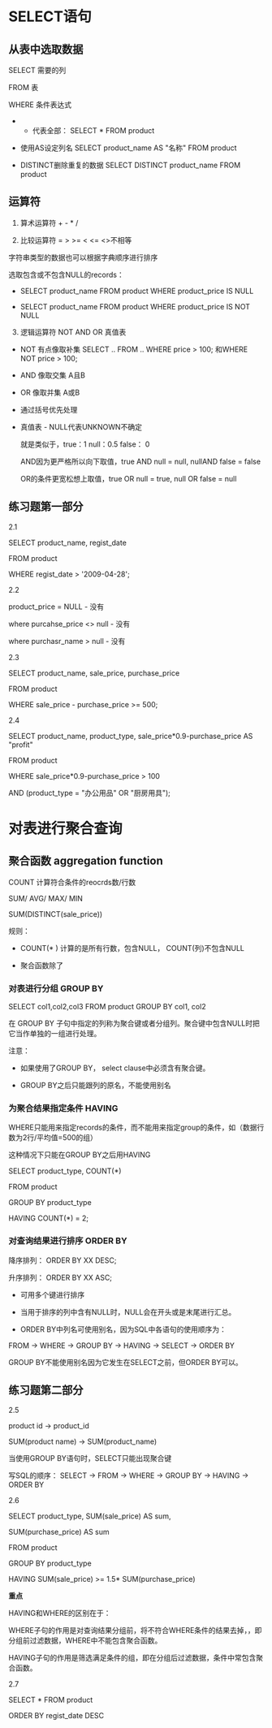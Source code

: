 # SELECT语句

## 从表中选取数据

SELECT 需要的列

FROM 表

WHERE 条件表达式

- * 代表全部： SELECT * FROM product

- 使用AS设定列名 SELECT product_name AS "名称" FROM product

- DISTINCT删除重复的数据 SELECT DISTINCT product_name FROM product

## 运算符

1. 算术运算符 + - * /

2. 比较运算符 = > >= < <= <>不相等

字符串类型的数据也可以根据字典顺序进行排序

选取包含或不包含NULL的records： 

- SELECT product_name FROM product WHERE product_price IS NULL

- SELECT product_name FROM product WHERE product_price IS NOT NULL

3. 逻辑运算符 NOT AND OR 真值表

- NOT 有点像取补集 SELECT .. FROM .. WHERE price > 100; 和WHERE NOT price > 100;

- AND 像取交集 A且B

- OR 像取并集 A或B

- 通过括号优先处理

- 真值表 - NULL代表UNKNOWN不确定 

  就是类似于，true：1 null：0.5 false： 0 
  
  AND因为更严格所以向下取值，true AND null = null, nullAND false = false
  
  OR的条件更宽松想上取值，true OR null = true, null OR false = null

## 练习题第一部分

2.1

SELECT product_name, regist_date

FROM  product

WHERE regist_date > '2009-04-28';

2.2

product_price = NULL - 没有

where purcahse_price <> null - 没有

where purchasr_name > null - 没有

2.3

SELECT product_name, sale_price, purchase_price

FROM product

WHERE sale_price - purchase_price >= 500;

2.4

SELECT product_name, product_type, sale_price*0.9-purchase_price AS "profit"

FROM product

WHERE sale_price*0.9-purchase_price > 100

AND (product_type = "办公用品" OR "厨房用具");

# 对表进行聚合查询

## 聚合函数 aggregation function

COUNT 计算符合条件的reocrds数/行数

SUM/ AVG/ MAX/ MIN

SUM(DISTINCT(sale_price))

规则：

- COUNT(* ) 计算的是所有行数，包含NULL， COUNT(列)不包含NULL

- 聚合函数除了

### 对表进行分组 GROUP BY

SELECT col1,col2,col3 FROM product GROUP BY col1, col2

在 GROUP BY 子句中指定的列称为聚合键或者分组列。聚合键中包含NULL时把它当作单独的一组进行处理。

注意：

- 如果使用了GROUP BY， select clause中必须含有聚合键。

- GROUP BY之后只能跟列的原名，不能使用别名

### 为聚合结果指定条件 HAVING

WHERE只能用来指定records的条件，而不能用来指定group的条件，如（数据行数为2行/平均值=500的组）

这种情况下只能在GROUP BY之后用HAVING

SELECT product_type, COUNT(*)

FROM product
  
GROUP BY product_type
 
HAVING COUNT(*) = 2;

### 对查询结果进行排序 ORDER BY 

降序排列： ORDER BY XX DESC;

升序排列： ORDER BY XX ASC;

- 可用多个键进行排序

- 当用于排序的列中含有NULL时，NULL会在开头或是末尾进行汇总。

- ORDER BY中列名可使用别名，因为SQL中各语句的使用顺序为：

FROM -> WHERE -> GROUP BY -> HAVING -> SELECT -> ORDER BY

GROUP BY不能使用别名因为它发生在SELECT之前，但ORDER BY可以。

## 练习题第二部分

2.5 

product id -> product_id

SUM(product name) -> SUM(product_name)

当使用GROUP BY语句时，SELECT只能出现聚合键

写SQL的顺序： SELECT -> FROM -> WHERE -> GROUP BY -> HAVING -> ORDER BY

2.6

SELECT product_type, SUM(sale_price) AS sum, 

SUM(purchase_price) AS sum

FROM product

GROUP BY product_type

HAVING SUM(sale_price) >= 1.5* SUM(purchase_price)

**重点**

HAVING和WHERE的区别在于：

WHERE子句的作用是对查询结果分组前，将不符合WHERE条件的结果去掉，，即分组前过滤数据，WHERE中不能包含聚合函数。

HAVING子句的作用是筛选满足条件的组，即在分组后过滤数据，条件中常包含聚合函数。

2.7

SELECT * FROM product

ORDER BY regist_date DESC
